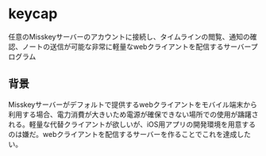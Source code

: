 # keycap
任意のMisskeyサーバーのアカウントに接続し、タイムラインの閲覧、通知の確認、ノートの送信が可能な非常に軽量なwebクライアントを配信するサーバープログラム

## 背景
Misskeyサーバーがデフォルトで提供するwebクライアントをモバイル端末から利用する場合、電力消費が大きいため電源が確保できない場所での使用が躊躇される。軽量な代替クライアントが欲しいが、iOS用アプリの開発環境を用意するのは嫌だ。webクライアントを配信するサーバーを作ることでこれを達成したい。
